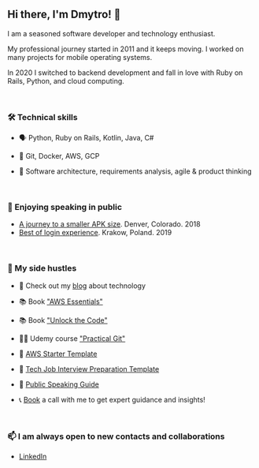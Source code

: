 ## Hi there, I'm Dmytro! 👋

I am a seasoned software developer and technology enthusiast. 

My professional journey started in 2011 and it keeps moving. I worked on many projects for mobile operating systems. 

In 2020 I switched to backend development and fall in love with Ruby on Rails, Python, and cloud computing.

&nbsp;

### 🛠️ Technical skills
- 🗣️ Python, Ruby on Rails, Kotlin, Java, C#

- 🧰 Git, Docker, AWS, GCP

- 🤔 Software architecture, requirements analysis, agile & product thinking


&nbsp;

### 🎤 Enjoying speaking in public

- [A journey to a smaller APK size](https://www.youtube.com/watch?v=OJDYfj-rdtw). Denver, Colorado. 2018
- [Best of login experience](https://www.youtube.com/watch?v=JXJt1K-lh2E). Krakow, Poland. 2019

&nbsp;

### 🚀 My side hustles

- 📝 Check out my [blog](https://medium.com/@dkhmelenko) about technology

- 📚 Book ["AWS Essentials"](https://www.amazon.com/gp/product/B0BCHCYQWR/)
- 📚 Book ["Unlock the Code"](https://www.amazon.com/Unlock-Code-Ultimate-Advancing-Actionable-ebook-dp-B098LNMFCJ/dp/B098LNMFCJ/)

- 👨‍🏫 Udemy course ["Practical Git"](https://www.udemy.com/course/practical-git-for-absolute-beginners/)

- 🌱 [AWS Starter Template](https://store.becomingbetterdeveloper.com/l/aws-starter-template)
- 🌱 [Tech Job Interview Preparation Template](https://store.becomingbetterdeveloper.com/l/interview_preparation_template)
- 🌱 [Public Speaking Guide](https://store.becomingbetterdeveloper.com/l/public_speaking_guide)
- 📞 [Book](https://store.becomingbetterdeveloper.com/l/jcxpo) a call with me to get expert guidance and insights!


&nbsp;
&nbsp;

### 📫 I am always open to new contacts and collaborations
- [LinkedIn](https://www.linkedin.com/in/dmytro-khmelenko/)



<!--
**dkhmelenko/dkhmelenko** is a ✨ _special_ ✨ repository because its `README.md` (this file) appears on your GitHub profile.

Here are some ideas to get you started:

- 🔭 I’m currently working on ...
- 🌱 I’m currently learning ...
- 👯 I’m looking to collaborate on ...
- 🤔 I’m looking for help with ...
- 💬 Ask me about ...
- 📫 How to reach me: ...
- 😄 Pronouns: ...
- ⚡ Fun fact: ...
-->
